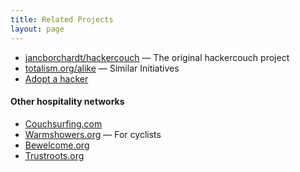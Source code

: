 ```yaml
---
title: Related Projects
layout: page
---
```


- [jancborchardt/hackercouch](https://github.com/jancborchardt/hackercouch) — The original hackercouch project
- [totalism.org/alike](http://totalism.org/alike "Similar Initiatives") — Similar Initiatives
- [Adopt a hacker](http://www.adoptahacker.com/)

#### Other hospitality networks
- [Couchsurfing.com](https://www.couchsurfing.com/)
- [Warmshowers.org](https://www.warmshowers.org/) — For cyclists
- [Bewelcome.org](https://www.bewelcome.org/)
- [Trustroots.org](https://www.trustroots.org/)
